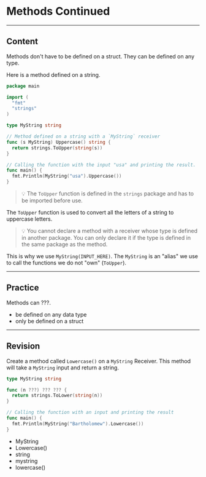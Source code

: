 ﻿---
author: Stefan-Stojanovic

aspects:
  - workout

type: normal

category: how-to

---

# Methods Continued

---
## Content

Methods don't have to be defined on a struct. They can be defined on any type.

Here is a method defined on a string.
```go
package main

import (
  "fmt"
  "strings"
)

type MyString string

// Method defined on a string with a `MyString` receiver
func (s MyString) Uppercase() string {
  return strings.ToUpper(string(s))
}

// Calling the function with the input "usa" and printing the result.
func main() {
  fmt.Println(MyString("usa").Uppercase())
}
```

> 💡 The `ToUpper` function is defined in the `strings` package and has to be imported before use.

The `ToUpper` function is used to convert all the letters of a string to uppercase letters.

> 💡 You cannot declare a method with a receiver whose type is defined in another package. You can only declare it if the type is defined in the same package as the method.

This is why we use `MyString(INPUT_HERE)`. The `MyString` is an "alias" we use to call the functions we do not "own" (`ToUpper`).

---
## Practice

Methods can ???.

- be defined on any data type
- only be defined on a struct

---
## Revision

Create a method called `Lowercase()` on a `MyString` Receiver. This method will take a `MyString` input and return a string.

```go
type MyString string

func (n ???) ??? ??? {
  return strings.ToLower(string(n))
}

// Calling the function with an input and printing the result
func main() {
  fmt.Println(MyString("Bartholomew").Lowercase())
}
```

- MyString
- Lowercase()
- string
- mystring
- lowercase()
